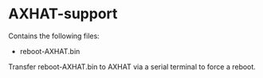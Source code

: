 # AXHAT-support

Contains the following files:

* reboot-AXHAT.bin

Transfer reboot-AXHAT.bin to AXHAT via a serial terminal to force a reboot.
